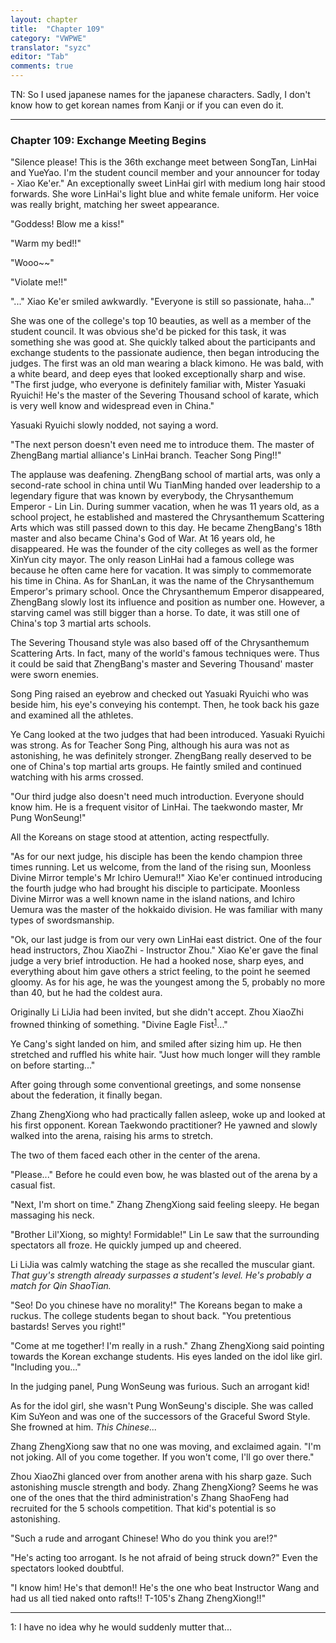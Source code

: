 ```yaml
---
layout: chapter
title:  "Chapter 109"
category: "VWPWE"
translator: "syzc"
editor: "Tab"
comments: true
---
```


TN: So I used japanese names for the japanese characters. Sadly, I don't know how to get korean names from Kanji or if you can even do it.

---

### Chapter 109: Exchange Meeting Begins

"Silence please! This is the 36th exchange meet between SongTan, LinHai and YueYao. I'm the student council member and your announcer for today - Xiao Ke'er." An exceptionally sweet LinHai girl with medium long hair stood forwards. She wore LinHai's light blue and white female uniform. Her voice was really bright, matching her sweet appearance.

"Goddess! Blow me a kiss!"

"Warm my bed!!"

"Wooo~~"

"Violate me!!"

"..." Xiao Ke'er smiled awkwardly. "Everyone is still so passionate, haha..."

She was one of the college's top 10 beauties, as well as a member of the student council. It was obvious she'd be picked for this task, it was something she was good at. She quickly talked about the participants and exchange students to the passionate audience, then began introducing the judges. The first was an old man wearing a black kimono. He was bald, with a white beard, and deep eyes that looked exceptionally sharp and wise. "The first judge, who everyone is definitely familiar with, Mister Yasuaki Ryuichi! He's the master of the Severing Thousand school of karate, which is very well know and widespread even in China." 

Yasuaki Ryuichi slowly nodded, not saying a word.

"The next person doesn't even need me to introduce them. The master of ZhengBang martial alliance's LinHai branch. Teacher Song Ping!!"

The applause was deafening. ZhengBang school of martial arts, was only a second-rate school in china until Wu TianMing handed over leadership to a legendary figure that was known by everybody, the Chrysanthemum Emperor - Lin Lin. During summer vacation, when he was 11 years old, as a school project, he established and mastered the Chrysanthemum Scattering Arts which was still passed down to this day. He became ZhengBang's 18th master and also became China's God of War. At 16 years old, he disappeared. He was the founder of the city colleges as well as the former XinYun city mayor. The only reason LinHai had a famous college was because he often came here for vacation. It was simply to commemorate his time in China. As for ShanLan, it was the name of the Chrysanthemum Emperor's primary school. Once the Chrysanthemum Emperor disappeared, ZhengBang slowly lost its influence and position as number one. However, a starving camel was still bigger than a horse. To date, it was still one of China's top 3 martial arts schools.

The Severing Thousand style was also based off of the Chrysanthemum Scattering Arts. In fact, many of the world's famous techniques were. Thus it could be said that ZhengBang's master and Severing Thousand' master were sworn enemies.

Song Ping raised an eyebrow and checked out Yasuaki Ryuichi who was beside him, his eye's conveying his contempt. Then, he took back his gaze and examined all the athletes.

Ye Cang looked at the two judges that had been introduced. Yasuaki Ryuichi was strong. As for Teacher Song Ping, although his aura was not as astonishing, he was definitely stronger. ZhengBang really deserved to be one of China's top martial arts groups. He faintly smiled and continued watching with his arms crossed.

"Our third judge also doesn't need much introduction. Everyone should know him. He is a frequent visitor of LinHai. The taekwondo master, Mr Pung WonSeung!"

All the Koreans on stage stood at attention, acting respectfully.

"As for our next judge, his disciple has been the kendo champion three times running. Let us welcome, from the land of the rising sun, Moonless Divine Mirror temple's Mr Ichiro Uemura!!" Xiao Ke'er continued introducing the fourth judge who had brought his disciple to participate. Moonless Divine Mirror was a well known name in the island nations, and Ichiro Uemura was the master of the hokkaido division. He was familiar with many types of swordsmanship.

"Ok, our last judge is from our very own LinHai east district. One of the four head instructors, Zhou XiaoZhi - Instructor Zhou." Xiao Ke'er gave the final judge a very brief introduction. He had a hooked nose, sharp eyes, and everything about him gave others a strict feeling, to the point he seemed gloomy. As for his age, he was the youngest among the 5, probably no more than 40, but he had the coldest aura.

Originally Li LiJia had been invited, but she didn't accept. Zhou XiaoZhi frowned thinking of something. "Divine Eagle Fist<sup>[1](#footnote1)</sup>..."

Ye Cang's sight landed on him, and smiled after sizing him up. He then stretched and ruffled his white hair. "Just how much longer will they ramble on before starting..."

After going through some conventional greetings, and some nonsense about the federation, it finally began.

Zhang ZhengXiong who had practically fallen asleep, woke up and looked at his first opponent. Korean Taekwondo practitioner? He yawned and slowly walked into the arena, raising his arms to stretch. 

The two of them faced each other in the center of the arena.

"Please..." Before he could even bow, he was blasted out of the arena by a casual fist.

"Next, I'm short on time." Zhang ZhengXiong said feeling sleepy. He began massaging his neck.

"Brother Lil'Xiong, so mighty! Formidable!" Lin Le saw that the surrounding spectators all froze. He quickly jumped up and cheered.

Li LiJia was calmly watching the stage as she recalled the muscular giant. *That guy's strength already surpasses a student's level. He's probably a match for Qin ShaoTian.*

"Seo! Do you chinese have no morality!" The Koreans began to make a ruckus. The college students began to shout back. "You pretentious bastards! Serves you right!"

"Come at me together! I'm really in a rush." Zhang ZhengXiong said pointing towards the Korean exchange students. His eyes landed on the idol like girl. "Including you..."

In the judging panel, Pung WonSeung was furious. Such an arrogant kid!

As for the idol girl, she wasn't Pung WonSeung's disciple. She was called Kim SuYeon and was one of the successors of the Graceful Sword Style. She frowned at him. *This Chinese...*

Zhang ZhengXiong saw that no one was moving, and exclaimed again. "I'm not joking. All of you come together. If you won't come, I'll go over there."

Zhou XiaoZhi glanced over from another arena with his sharp gaze. Such astonishing muscle strength and body. Zhang ZhengXiong? Seems he was one of the ones that the third administration's Zhang ShaoFeng had recruited for the 5 schools competition. That kid's potential is so astonishing.

"Such a rude and arrogant Chinese! Who do you think you are!?"

"He's acting too arrogant. Is he not afraid of being struck down?" Even the spectators looked doubtful.

"I know him! He's that demon!! He's the one who beat Instructor Wang and had us all tied naked onto rafts!! T-105's Zhang ZhengXiong!!"

---

<a name="footnote1">1</a>: I have no idea why he would suddenly mutter that...
